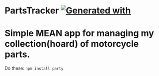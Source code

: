 # PartsTracker [![Generated with](https://img.shields.io/badge/generated%20with-bangular-blue.svg?style=flat-square)](https://github.com/42Zavattas/generator-bangular)

# Simple MEAN app for managing my collection(hoard) of motorcycle parts.

Do these:
`npm install
party`